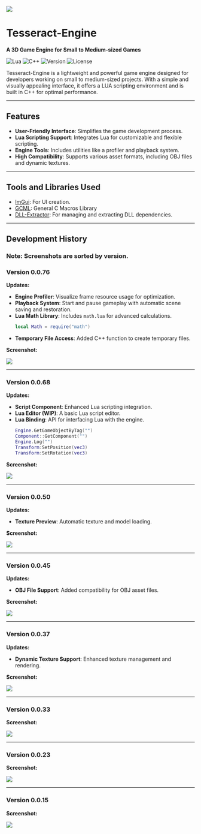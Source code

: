 ![](./assets/images/Banner.png)

# Tesseract-Engine

**A 3D Game Engine for Small to Medium-sized Games**

![Lua](https://img.shields.io/badge/Lua-Support-blue) ![C++](https://img.shields.io/badge/C%2B%2B-Built%20With-orange) ![Version](https://img.shields.io/badge/Version-0.0.81-brightgreen) ![License](https://img.shields.io/badge/License-MIT-green)

Tesseract-Engine is a lightweight and powerful game engine designed for developers working on small to medium-sized projects. With a simple and visually appealing interface, it offers a LUA scripting environment and is built in C++ for optimal performance.

---

## Features
- **User-Friendly Interface**: Simplifies the game development process.
- **Lua Scripting Support**: Integrates Lua for customizable and flexible scripting.
- **Engine Tools**: Includes utilities like a profiler and playback system.
- **High Compatibility**: Supports various asset formats, including OBJ files and dynamic textures.

---

## Tools and Libraries Used

- [ImGui](https://github.com/ocornut/imgui): For UI creation.
- [GCML](https://dock-it.dev/GigabiteStudios/gcml): General C Macros Library
- [DLL-Extractor](https://dock-it.dev/Bit-By-Byte/DLL-Extractor): For managing and extracting DLL dependencies.

---

## Development History

### Note: Screenshots are sorted by version.

### **Version 0.0.76**
**Updates:**
- **Engine Profiler**: Visualize frame resource usage for optimization.
- **Playback System**: Start and pause gameplay with automatic scene saving and restoration.
- **Lua Math Library**: Includes `math.lua` for advanced calculations.
    ```lua
    local Math = require("math")
    ```
- **Temporary File Access**: Added C++ function to create temporary files.

**Screenshot:**

![](./assets/images/SS-Dev2_2.png)

---

### **Version 0.0.68**
**Updates:**
- **Script Component**: Enhanced Lua scripting integration.
- **Lua Editor (WIP)**: A basic Lua script editor.
- **Lua Binding**: API for interfacing Lua with the engine.
    ```lua
    Engine.GetGameObjectByTag("")
    Component::GetComponent("")
    Engine.Log("")
    Transform:SetPosition(vec3)
    Transform:SetRotation(vec3)
    ```

**Screenshot:**

![](./assets/images/SS-Dev2_1.png)

---

### **Version 0.0.50**
**Updates:**
- **Texture Preview**: Automatic texture and model loading.

**Screenshot:**

![](./assets/images/SS-Dev2_0.png)

---

### **Version 0.0.45**
**Updates:**
- **OBJ File Support**: Added compatibility for OBJ asset files.

**Screenshot:**

![](./assets/images/SS-Dev1_4.png)

---

### **Version 0.0.37**
**Updates:**
- **Dynamic Texture Support**: Enhanced texture management and rendering.

**Screenshot:**

![](./assets/images/SS-Dev1_3.png)

---

### **Version 0.0.33**
**Screenshot:**

![](./assets/images/SS-Dev1_2.png)

---

### **Version 0.0.23**
**Screenshot:**

![](./assets/images/SS-Dev1_1.png)

---

### **Version 0.0.15**
**Screenshot:**

![](./assets/images/SS-Dev1_0.png)

